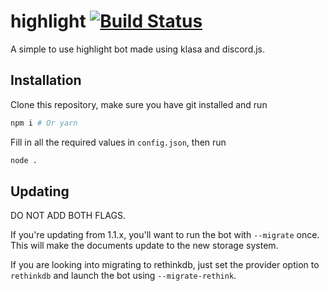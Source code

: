 # highlight [![Build Status](https://dev.azure.com/vladfrangu/Bots/_apis/build/status/vladfrangu.highlight?branchName=master)](https://dev.azure.com/vladfrangu/Bots/_build/latest?definitionId=1&branchName=master)

A simple to use highlight bot made using klasa and discord.js.

## Installation

Clone this repository, make sure you have git installed and run

```bash
npm i # Or yarn
```

Fill in all the required values in `config.json`, then run

```bash
node .
```

## Updating

DO NOT ADD BOTH FLAGS.

If you're updating from 1.1.x, you'll want to run the bot with `--migrate` once. This will make the documents update to the new storage system.

If you are looking into migrating to rethinkdb, just set the provider option to `rethinkdb` and launch the bot using `--migrate-rethink`.
